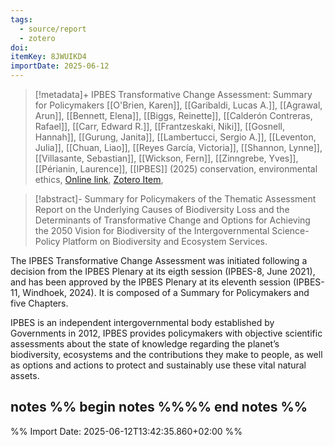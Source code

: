 ```yaml
---
tags:
  - source/report
  - zotero
doi: 
itemKey: 8JWUIKD4
importDate: 2025-06-12
---
```

>[!metadata]+
> IPBES Transformative Change Assessment: Summary for Policymakers
> [[O'Brien, Karen]], [[Garibaldi, Lucas A.]], [[Agrawal, Arun]], [[Bennett, Elena]], [[Biggs, Reinette]], [[Calderón Contreras, Rafael]], [[Carr, Edward R.]], [[Frantzeskaki, Niki]], [[Gosnell, Hannah]], [[Gurung, Janita]], [[Lambertucci, Sergio A.]], [[Leventon, Julia]], [[Chuan, Liao]], [[Reyes García, Victoria]], [[Shannon, Lynne]], [[Villasante, Sebastian]], [[Wickson, Fern]], [[Zinngrebe, Yves]], [[Périanin, Laurence]], 
> [[IPBES]] (2025)
> conservation, environmental ethics, 
> [Online link](https://zenodo.org/records/15645812), [Zotero Item](zotero://select/library/items/8JWUIKD4),

>[!abstract]-
>Summary for Policymakers of the Thematic Assessment Report on the Underlying Causes of Biodiversity Loss and the Determinants of Transformative Change and Options for Achieving the 2050 Vision for Biodiversity of the Intergovernmental Science-Policy Platform on Biodiversity and Ecosystem Services.

The IPBES Transformative Change Assessment was initiated following a decision from the IPBES Plenary at its eigth session (IPBES-8, June 2021), and has been approved by the IPBES Plenary at its eleventh session (IPBES-11, Windhoek, 2024). It is composed of a Summary for Policymakers and five Chapters.

IPBES is an independent intergovernmental body established by Governments in 2012, IPBES provides policymakers with objective scientific assessments about the state of knowledge regarding the planet’s biodiversity, ecosystems and the contributions they make to people, as well as options and actions to protect and sustainably use these vital natural assets.

## notes %% begin notes %%%% end notes %%

%% Import Date: 2025-06-12T13:42:35.860+02:00 %%
